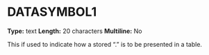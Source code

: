 # DATASYMBOL1
**Type:** text
**Length:** 20 characters
**Multiline:** No

This if used to indicate how a stored “.” is to be presented in a table.
